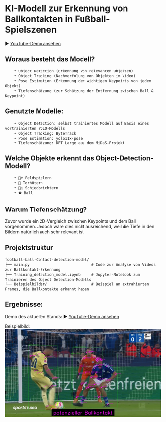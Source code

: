 # KI-Modell zur Erkennung von Ballkontakten in Fußball-Spielszenen
▶ [YouTube-Demo ansehen](https://youtu.be/zFxMEwBQ8Y0)

## Woraus besteht das Modell?
```text
    • Object Detection (Erkennung von relevanten Objekten)
    • Object Tracking (Nachverfolung von Objekten im Video)
    • Pose Estimation (Erkennung der wichtigen Keypoints von jedem Objekt)
    • Tiefenschätzung (zur Schätzung der Entfernung zwischen Ball & Keypoint)
```

## Genutzte Modelle:
```text
    • Object Detection: selbst trainiertes Modell auf Basis eines vortrainierten YOLO-Modells
    • Object Tracking: ByteTrack
    • Pose Estimation: yolo11x-pose
    • Tiefenschätzung: DPT_Large aus dem MiDaS-Projekt
```

## Welche Objekte erkennt das Object-Detection-Modell?
```text
    • 🧍‍♂️ Feldspielern
    • 🧤 Torhütern
    • 🧑‍⚖️ Schiedsrichtern
    • ⚽ Ball
```
 
## Warum Tiefenschätzung?
Zuvor wurde ein 2D-Vergleich zwischen Keypoints und dem Ball vorgenommen.
Jedoch wäre dies nicht ausreichend, weil die Tiefe in den Bildern natürlich auch sehr relevant ist.

## Projektstruktur
```text
football-ball-Contact-detection-model/
├── main.py                            # Code zur Analyse von Videos zur Ballkontakt-Erkennung
├── Training_detection_model.ipynb     # Jupyter-Notebook zum Trainieren des Object Detection-Modells              
└── Beispielbilder/                    # Beispiel an extrahierten Frames, die Ballkontakte erkannt haben   
```

## Ergebnisse:
Demo des aktuellen Stands: ▶ [YouTube-Demo ansehen](https://youtu.be/zFxMEwBQ8Y0)

Beispielbild:
![Beispielergebnis](Beispielbilder/frame_00037.jpg)
